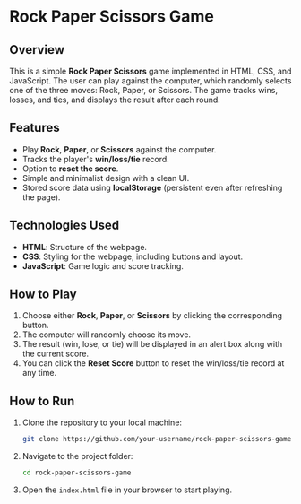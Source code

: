 # Rock Paper Scissors Game

## Overview

This is a simple **Rock Paper Scissors** game implemented in HTML, CSS, and JavaScript. The user can play against the computer, which randomly selects one of the three moves: Rock, Paper, or Scissors. The game tracks wins, losses, and ties, and displays the result after each round.

## Features

- Play **Rock**, **Paper**, or **Scissors** against the computer.
- Tracks the player's **win/loss/tie** record.
- Option to **reset the score**.
- Simple and minimalist design with a clean UI.
- Stored score data using **localStorage** (persistent even after refreshing the page).

## Technologies Used

- **HTML**: Structure of the webpage.
- **CSS**: Styling for the webpage, including buttons and layout.
- **JavaScript**: Game logic and score tracking.

## How to Play

1. Choose either **Rock**, **Paper**, or **Scissors** by clicking the corresponding button.
2. The computer will randomly choose its move.
3. The result (win, lose, or tie) will be displayed in an alert box along with the current score.
4. You can click the **Reset Score** button to reset the win/loss/tie record at any time.

## How to Run

1. Clone the repository to your local machine:
    ```bash
    git clone https://github.com/your-username/rock-paper-scissors-game.git
    ```
2. Navigate to the project folder:
    ```bash
    cd rock-paper-scissors-game
    ```
3. Open the `index.html` file in your browser to start playing.


